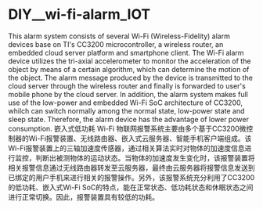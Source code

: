 # DIY__wi-fi-alarm_IOT
This alarm system consists of several Wi-Fi (Wireless-Fidelity) alarm devices base on TI's CC3200 microcontroller, a wireless router, an embedded cloud server platform and smartphone client. The Wi-Fi alarm device utilizes the tri-axial accelerometer to monitor the acceleration of the object by means of a certain algorithm, which can determine the motion of the object. The alarm message produced by the device is transmitted to the cloud server through the wireless router and finally is forwarded to user's mobile phone by the cloud server. In addition, the alarm system makes full use of the low-power and embedded Wi-Fi SoC architecture of CC3200, whilch can switch normally among the normal state, low-power state and sleep state. Therefore, the alarm device has the advantage of lower power consumption.   嵌入式低功耗 Wi-Fi 物联网报警系统主要由多个基于CC3200微控制器的Wi-Fi报警装置、无线路由器、嵌入式云服务器、智能手机客户端组成。该Wi-Fi报警装置上的三轴加速度传感器，通过相关算法实时对物体的加速度信息进行监控，判断出被测物体的运动状态。当物体的加速度发生变化时，该报警装置将相关报警信息通过无线路由器转发至云服务器，最终由云服务器将报警信息发送到已绑定的用户手机来进行相关的报警操作。另外，该报警系统充分利用了CC3200的低功耗、嵌入式Wi-Fi SoC的特点，能在正常状态、低功耗状态和休眠状态之间进行正常切换。因此，报警装置具有较低的功耗。
